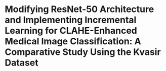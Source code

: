 # Modifying ResNet-50 Architecture and Implementing Incremental Learning for CLAHE-Enhanced Medical Image Classification: A Comparative Study Using the Kvasir Dataset
 
